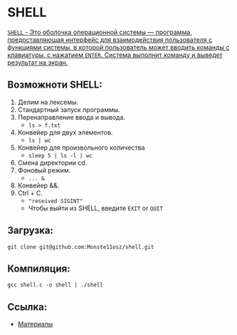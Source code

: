 # SHELL
[`SHELL` - Это оболочка операционной системы — программа, предоставляющая интерфейс для взаимодействия пользователя с функциями системы, в которой пользователь может вводить команды с клавиатуры, с нажатием `ENTER`. Система выполнит команду и выведет результат на экран.](https://habr.com/ru/post/548078/)
## Возможноти SHELL:
  1.  Делим на лексемы.
  2.  Стандартный запуск программы.
  3.  Перенаправление ввода и вывода.
      - `ls > f.txt`  
  4.  Конвейер для двух элементов.
      - `ls | wc`
  5.  Конвейер для произвольного количества
      - `sleep 5 | ls -l | wc`
  6.  Смена директории cd.
  7.  Фоновый режим.
      - `... &`
  8.  Конвейер &&.
  9.  Ctrl + C.
       - `"reseived SIGINT"` 
       - Чтобы выйти из SHELL, введите `EXIT` or `QUIT` 

## Загрузка:
  `git clone git@github.com:Monste11osz/shell.git`

## Компиляция:
  `gcc shell.c -o shell | ./shell`
## Ссылка:
- [Материалы](http://mymath.info/student)
